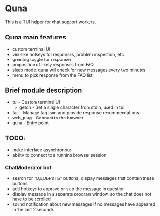 # Quna

This is a TUI helper for chat support workers.

## Quna main features

- custom terminal UI
- vim-like hotkeys for responses, problem inspection, etc.
- greeting toggle for responses
- proposition of likely responses from FAQ
- sleep mode, quna will check for new messages every two minutes
- menu to pick response from the FAQ list

## Brief module description

- tui - Custom terminal UI
  - getch - Get a single character from stdin, used in tui
- faq - Manage faq.json and provide response recommendations
- web_plug - Connect to the browser
- quna - Entry point

## TODO:

- make interface asynchronous
- ability to connect to a running browser session

### ChatModerator bot

- search for "ОДОБРИТЬ" buttons, display messages that contain these buttons
- add hotkeys to approve or skip the message in question
- display message in a separate program window, so the chat does not have to be scrolled
- sound notification about new messages if no messages have appeared in the last 2 seconds
